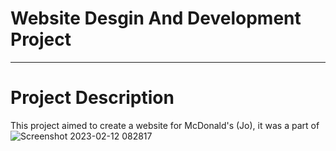 # Website Desgin And Development Project
_________________________________________________________________________________

# Project Description
This project aimed to create a website for McDonald's (Jo), it was a part of 
![Screenshot 2023-02-12 082817](https://user-images.githubusercontent.com/95411800/218298104-6564d058-1200-4948-9ac5-de516089edba.jpg)
